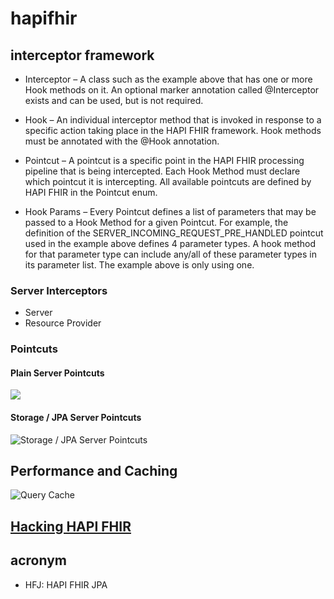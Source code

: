 # hapifhir

## interceptor framework

- Interceptor – A class such as the example above that has one or more Hook methods on it. An optional marker annotation called @Interceptor exists and can be used, but is not required.

-  Hook – An individual interceptor method that is invoked in response to a specific action taking place in the HAPI FHIR framework. Hook methods must be annotated with the @Hook annotation.

- Pointcut – A pointcut is a specific point in the HAPI FHIR processing pipeline that is being intercepted. Each Hook Method must declare which pointcut it is intercepting. All available pointcuts are defined by HAPI FHIR in the Pointcut enum.

- Hook Params – Every Pointcut defines a list of parameters that may be passed to a Hook Method for a given Pointcut. For example, the definition of the SERVER_INCOMING_REQUEST_PRE_HANDLED pointcut used in the example above defines 4 parameter types. A hook method for that parameter type can include any/all of these parameter types in its parameter list. The example above is only using one.

### Server Interceptors

- Server
- Resource Provider

### Pointcuts 

#### Plain Server Pointcuts
![](https://hapifhir.io/hapi-fhir/docs/interceptors/server_pointcuts/interceptors-server-pipeline.svg)

#### Storage / JPA Server Pointcuts
![Storage / JPA Server Pointcuts](https://hapifhir.io/hapi-fhir/docs/interceptors/server_pointcuts/interceptors-server-jpa-pipeline.svg)

## Performance and Caching
![Query Cache](https://smilecdr.com/docs/images/fhir_repository-query_cache.svg)


## [Hacking HAPI FHIR](https://hapifhir.io/hapi-fhir//docs/contributing/hacking_guide.html)

## acronym
-  HFJ: HAPI FHIR JPA

